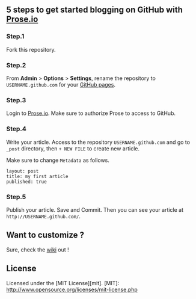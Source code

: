 ## 5 steps to get started blogging on GitHub with [Prose.io](http://prose.io/)

### Step.1
Fork this repository.

### Step.2
From **Admin** > **Options** > **Settings**, rename the repository to 
`USERNAME.github.com` for your [GitHub pages](http://pages.github.com/).

### Step.3
Login to [Prose.io](http://prose.io/). 
Make sure to authorize Prose to access to GitHub.

### Step.4
Write your article. Access to the repository `USERNAME.github.com` 
and go to `_post` directory, then `+ NEW FILE` to create new article.
 
Make sure to change `Metadata` as follows.

	layout: post
	title: my first article
	published: true

### Step.5
Publish your article. Save and Commit. Then you can see your article at 
`http://USERNAME.github.com/`.

## Want to customize ?
Sure, check the [wiki](https://github.com/tokkonopapa/jekyll-experiment/wiki) out !

## License
Licensed under the [MIT License][mit].
[MIT]: http://www.opensource.org/licenses/mit-license.php
